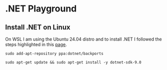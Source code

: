 # .NET Playground

## Install .NET on Linux

On WSL I am using the Ubuntu 24.04 distro and to install .NET I followed the steps highlighted in this [page](https://learn.microsoft.com/en-us/dotnet/core/install/linux-ubuntu-install?pivots=os-linux-ubuntu-2404&tabs=dotnet9).

```shell
sudo add-apt-repository ppa:dotnet/backports
```

```shell
sudo apt-get update && sudo apt-get install -y dotnet-sdk-9.0
```
